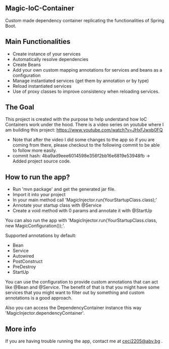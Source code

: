 
Magic-IoC-Container
-----------------------
Custom made dependency container replicating the functionalities of Spring Boot.

Main Functionalities
-----------------------
* Create instance of your services
* Automatically resolve dependencies
* Create Beans
* Add your own custom mapping annotations for services and beans as a configuration
* Manage instantiated services (get them by annotation or by type)
* Reload instantiated services
* Use of proxy classes to improve consistency when reloading services.

The Goal
-----------------------
This project is created with the purpose to help understand how IoC Containers work under the hood.
There is a video series on youtube where I am building this project:
https://www.youtube.com/watch?v=JHxFJwxb0FQ
* Note that after the video I did some changes to the app so if you are coming from there, please checkout to the following commit to be able to follow more easily.
* commit hash: 4ba9ad9eee6014598e356f2bb16e6819e53948fb -> Added project source code.

How to run the app?
------------------
* Run 'mvn package' and get the generated jar file.
* Import it into your project
* In your main method call 'MagicInjector.run(YourStartupClass.class);'
* Annotate your startup class with @Service
* Create a void method with 0 params and annotate it with @StartUp

You can also run the app with 'MagicInjector.run(YourStartupClass.class, new MagicConfiguration());'.

Supported annotations by default: 
* Bean
* Service
* Autowired
* PostConstruct
* PreDestroy
* StartUp

You can use the configuration to provide custom annotations that can act like @Bean and @Service.
The benefit of that is that you might have some services that you might want to filter out by something and 
custom annotations is a good approach.

Also you can access the DependencyContainer instance this way 'MagicInjector.dependencyContainer'.

More info
-------------
If you are having trouble running the app, contact me at ceci2205@abv.bg .
